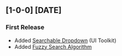 ## [1-0-0] [DATE]
### First Release
- Added [Searchable Dropdown](Runtime/SearchableDropdown.cs) (UI Toolkit)
- Added [Fuzzy Search Algorithm](Runtime/FuzzySearch.cs)
